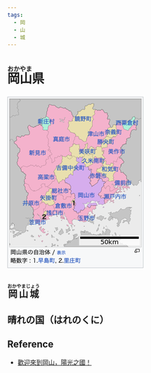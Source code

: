 ```yaml
---
tags:
  - 岡
  - 山
  - 城
---
```

# <ruby>岡山<rt>おかやま</rt>県</ruby>

[![map](岡山県.png)](https://ja.wikipedia.org/wiki/岡山県)



## <ruby>岡山城<rt>おかやまじょう</rt></ruby>

## 晴れの国（はれのくに）

## Reference

* [歡迎來到岡山，陽光之國！](https://www.okayama-japan.jp/tw)
